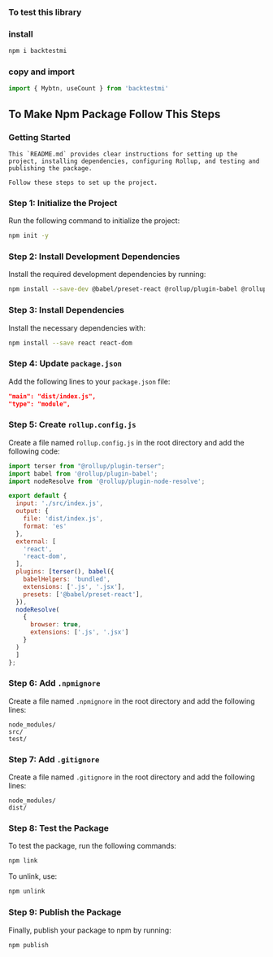 ###  To test this library

### install
```bash
npm i backtestmi
```

### copy and import
```javascript
import { Mybtn, useCount } from 'backtestmi'

```

## To Make Npm Package Follow This Steps
### Getting Started
```
This `README.md` provides clear instructions for setting up the project, installing dependencies, configuring Rollup, and testing and publishing the package.

Follow these steps to set up the project.

```
### Step 1: Initialize the Project

Run the following command to initialize the project:

```bash
npm init -y
```

### Step 2: Install Development Dependencies

Install the required development dependencies by running:

```bash
npm install --save-dev @babel/preset-react @rollup/plugin-babel @rollup/plugin-node-resolve @rollup/plugin-terser rollup
```

### Step 3: Install Dependencies

Install the necessary dependencies with:

```bash
npm install --save react react-dom
```

### Step 4: Update `package.json`

Add the following lines to your `package.json` file:

```json
"main": "dist/index.js",
"type": "module",
```

### Step 5: Create `rollup.config.js`

Create a file named `rollup.config.js` in the root directory and add the following code:

```javascript
import terser from "@rollup/plugin-terser";
import babel from '@rollup/plugin-babel';
import nodeResolve from '@rollup/plugin-node-resolve';

export default {
  input: './src/index.js',
  output: {
    file: 'dist/index.js',
    format: 'es'
  },
  external: [
    'react',
    'react-dom',
  ],
  plugins: [terser(), babel({
    babelHelpers: 'bundled',
    extensions: ['.js', '.jsx'],
    presets: ['@babel/preset-react'],
  }),
  nodeResolve(
    {
      browser: true,
      extensions: ['.js', '.jsx']
    }
  )
  ]
};
```

### Step 6: Add `.npmignore`

Create a file named `.npmignore` in the root directory and add the following lines:

```
node_modules/
src/
test/
```

### Step 7: Add `.gitignore`

Create a file named `.gitignore` in the root directory and add the following lines:

```
node_modules/
dist/
```

### Step 8: Test the Package

To test the package, run the following commands:

```bash
npm link
```

To unlink, use:

```bash
npm unlink
```

### Step 9: Publish the Package

Finally, publish your package to npm by running:

```bash
npm publish
```


